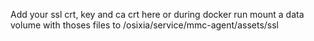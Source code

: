 Add your ssl crt, key and ca crt here
or during docker run mount a data volume with thoses files to /osixia/service/mmc-agent/assets/ssl
